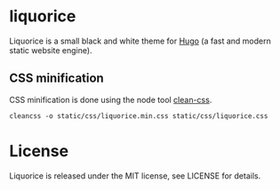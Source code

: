 # liquorice

Liquorice is a small black and white theme for [Hugo](https://github.com/spf13/hugo) (a fast and modern static website engine).


## CSS minification

CSS minification is done using the node tool [clean-css](https://github.com/GoalSmashers/clean-css).

    cleancss -o static/css/liquorice.min.css static/css/liquorice.css


# License

Liquorice is released under the MIT license, see LICENSE for details.